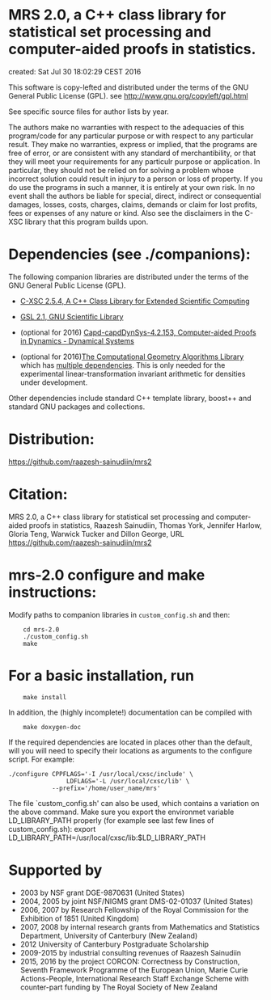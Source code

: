 MRS 2.0, a C++ class library for statistical set processing and computer-aided proofs in statistics.
====================================================================================================

created:	Sat Jul 30 18:02:29 CEST 2016

This software is copy-lefted and distributed under the terms of the 
GNU General Public License (GPL).
see http://www.gnu.org/copyleft/gpl.html

See specific source files for author lists by year.

The authors make no warranties with respect to the adequacies of
this program/code for any particular purpose or with respect to
any particular result.  They make no warranties, express or implied,
that the programs are free of error, or are consistent with any
standard of merchantibility, or that they will meet your requirements
for any particulr purpose or application.  In particular, they should 
not be relied on for solving a problem whose incorrect solution could
result in injury to a person or loss of property.  If you do use the
programs in such a manner, it is entirely at your own risk.  In no
event shall the authors be liable for special, direct, indirect or
consequential damages, losses, costs, charges, claims, demands or
claim for lost profits, fees or expenses of any nature or kind.
Also see the disclaimers in the C-XSC library that this program 
builds upon. 

Dependencies (see ./companions):
================================
The following companion libraries are distributed under the terms of the GNU General Public License (GPL).

  * [C-XSC 2.5.4, A C++ Class Library for Extended Scientific Computing](http://www2.math.uni-wuppertal.de/~xsc/)

  * [GSL 2.1, GNU Scientific Library](http://www.gnu.org/software/gsl/)

  * (optional for 2016) [Capd-capdDynSys-4.2.153, Computer-aided Proofs in Dynamics - Dynamical Systems](http://capd.ii.uj.edu.pl/)

  * (optional for 2016)[The Computational Geometry Algorithms Library](http://www.cgal.org/) which has [multiple dependencies](http://doc.cgal.org/latest/Manual/installation.html). This is only needed for the experimental linear-transformation invariant arithmetic for densities under development.


Other dependencies include standard C++ template library, boost++ and standard GNU packages and collections.

Distribution:
=============

https://github.com/raazesh-sainudiin/mrs2

Citation:
=========

MRS 2.0, a C++ class library for statistical set processing and computer-aided proofs in statistics, Raazesh Sainudiin, Thomas York, Jennifer Harlow, Gloria Teng, Warwick Tucker and Dillon George, URL https://github.com/raazesh-sainudiin/mrs2

mrs-2.0 configure and make instructions:
========================================

Modify paths to companion libraries in `custom_config.sh` and then:

        cd mrs-2.0
        ./custom_config.sh
        make

For a basic installation, run
=============================

        make install

In addition, the (highly incomplete!) documentation can be compiled with

        make doxygen-doc

If the required dependencies are located in places other than the default,
will you will need to specify their locations as arguments to the configure
script. For example:

	./configure CPPFLAGS='-I /usr/local/cxsc/include' \
                    LDFLAGS='-L /usr/local/cxsc/lib' \
	            --prefix='/home/user_name/mrs'

The file `custom_config.sh' can also be used, which contains a variation on the 
above command.  Make sure you export the environmet variable LD_LIBRARY_PATH 
properly (for example see last few lines of custom_config.sh):
export LD_LIBRARY_PATH=/usr/local/cxsc/lib:$LD_LIBRARY_PATH

Supported by
============

* 2003 by NSF grant DGE-9870631 (United States)
* 2004, 2005 by joint NSF/NIGMS grant DMS-02-01037 (United States)
* 2006, 2007 by Research Fellowship of the Royal Commission for the Exhibition of 1851 (United Kingdom)
* 2007, 2008 by internal research grants from Mathematics and Statistics Department, University of Canterbury (New Zealand)
* 2012 University of Canterbury Postgraduate Scholarship 
* 2009-2015 by industrial consulting revenues of Raazesh Sainudiin
* 2015, 2016 by the project CORCON: Correctness by Construction, Seventh Framework Programme of the European Union, Marie Curie Actions-People, International Research Staff Exchange Scheme with counter-part funding by The Royal Society of New Zealand
